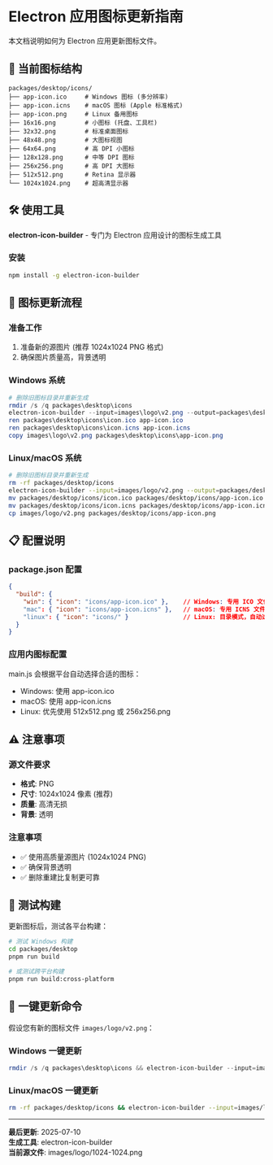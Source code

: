 # Electron 应用图标更新指南

本文档说明如何为 Electron 应用更新图标文件。

## 📁 当前图标结构

```
packages/desktop/icons/
├── app-icon.ico     # Windows 图标 (多分辨率)
├── app-icon.icns    # macOS 图标 (Apple 标准格式)
├── app-icon.png     # Linux 备用图标
├── 16x16.png        # 小图标 (托盘、工具栏)
├── 32x32.png        # 标准桌面图标
├── 48x48.png        # 大图标视图
├── 64x64.png        # 高 DPI 小图标
├── 128x128.png      # 中等 DPI 图标
├── 256x256.png      # 高 DPI 大图标
├── 512x512.png      # Retina 显示器
└── 1024x1024.png    # 超高清显示器
```

## 🛠️ 使用工具

**electron-icon-builder** - 专门为 Electron 应用设计的图标生成工具

### 安装
```bash
npm install -g electron-icon-builder
```

## 🔄 图标更新流程

### 准备工作
1. 准备新的源图片 (推荐 1024x1024 PNG 格式)
2. 确保图片质量高，背景透明

### Windows 系统
```powershell
# 删除旧图标目录并重新生成
rmdir /s /q packages\desktop\icons
electron-icon-builder --input=images\logo\v2.png --output=packages\desktop --flatten
ren packages\desktop\icons\icon.ico app-icon.ico
ren packages\desktop\icons\icon.icns app-icon.icns
copy images\logo\v2.png packages\desktop\icons\app-icon.png
```

### Linux/macOS 系统
```bash
# 删除旧图标目录并重新生成
rm -rf packages/desktop/icons
electron-icon-builder --input=images/logo/v2.png --output=packages/desktop --flatten
mv packages/desktop/icons/icon.ico packages/desktop/icons/app-icon.ico
mv packages/desktop/icons/icon.icns packages/desktop/icons/app-icon.icns
cp images/logo/v2.png packages/desktop/icons/app-icon.png
```

## 📋 配置说明

### package.json 配置
```json
{
  "build": {
    "win": { "icon": "icons/app-icon.ico" },    // Windows: 专用 ICO 文件
    "mac": { "icon": "icons/app-icon.icns" },   // macOS: 专用 ICNS 文件  
    "linux": { "icon": "icons/" }               // Linux: 目录模式，自动选择
  }
}
```

### 应用内图标配置
main.js 会根据平台自动选择合适的图标：
- Windows: 使用 app-icon.ico
- macOS: 使用 app-icon.icns  
- Linux: 优先使用 512x512.png 或 256x256.png

## ⚠️ 注意事项

### 源文件要求
- **格式**: PNG
- **尺寸**: 1024x1024 像素 (推荐)
- **质量**: 高清无损
- **背景**: 透明

### 注意事项
- ✅ 使用高质量源图片 (1024x1024 PNG)
- ✅ 确保背景透明
- ✅ 删除重建比复制更可靠

## 🧪 测试构建

更新图标后，测试各平台构建：

```bash
# 测试 Windows 构建
cd packages/desktop
pnpm run build

# 或测试跨平台构建
pnpm run build:cross-platform
```

## 📝 一键更新命令

假设您有新的图标文件 `images/logo/v2.png`：

### Windows 一键更新
```powershell
rmdir /s /q packages\desktop\icons && electron-icon-builder --input=images\logo\v2.png --output=packages\desktop --flatten && ren packages\desktop\icons\icon.ico app-icon.ico && ren packages\desktop\icons\icon.icns app-icon.icns && copy images\logo\v2.png packages\desktop\icons\app-icon.png
```

### Linux/macOS 一键更新
```bash
rm -rf packages/desktop/icons && electron-icon-builder --input=images/logo/v2.png --output=packages/desktop --flatten && mv packages/desktop/icons/icon.ico packages/desktop/icons/app-icon.ico && mv packages/desktop/icons/icon.icns packages/desktop/icons/app-icon.icns && cp images/logo/v2.png packages/desktop/icons/app-icon.png
```

---

**最后更新**: 2025-07-10  
**生成工具**: electron-icon-builder  
**当前源文件**: images/logo/1024-1024.png
